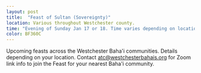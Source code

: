 ```yaml
---
layout: post
title:  "Feast of Sultan (Sovereignty)"
location: Various throughout Westchester county.
time: "Evening of Sunday Jan 17 or 18. Time varies depending on location."
color: BF360C
---
```

Upcoming feasts across the Westchester Baha'i communities. Details depending
on your location. Contact <atc@westchesterbahais.org> for Zoom link info to join
the Feast for your nearest Baha'i community.
